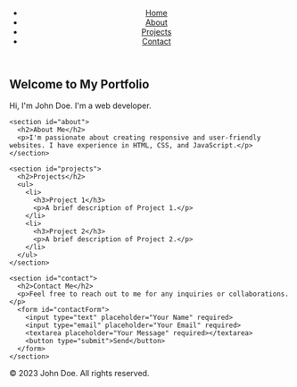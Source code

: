 <!DOCTYPE html>
<html>
<head>
  <title>Portfolio</title>
  <link rel="stylesheet" type="text/css" href="style.css">
</head>
<body>
  <header>
    <nav>
      <ul>
        <li><a href="#home">Home</a></li>
        <li><a href="#about">About</a></li>
        <li><a href="#projects">Projects</a></li>
        <li><a href="#contact">Contact</a></li>
      </ul>
    </nav>
  </header>
  
  <main>
    <section id="home">
      <h1>Welcome to My Portfolio</h1>
      <p>Hi, I'm John Doe. I'm a web developer.</p>
    </section>
    
    <section id="about">
      <h2>About Me</h2>
      <p>I'm passionate about creating responsive and user-friendly websites. I have experience in HTML, CSS, and JavaScript.</p>
    </section>
    
    <section id="projects">
      <h2>Projects</h2>
      <ul>
        <li>
          <h3>Project 1</h3>
          <p>A brief description of Project 1.</p>
        </li>
        <li>
          <h3>Project 2</h3>
          <p>A brief description of Project 2.</p>
        </li>
      </ul>
    </section>
    
    <section id="contact">
      <h2>Contact Me</h2>
      <p>Feel free to reach out to me for any inquiries or collaborations.</p>
      <form id="contactForm">
        <input type="text" placeholder="Your Name" required>
        <input type="email" placeholder="Your Email" required>
        <textarea placeholder="Your Message" required></textarea>
        <button type="submit">Send</button>
      </form>
    </section>
  </main>
  
  <footer>
    <p>&copy; 2023 John Doe. All rights reserved.</p>
  </footer>
  
  <script src="script.js"></script>
</body>
</html>
